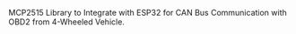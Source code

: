 MCP2515 Library to Integrate with ESP32 for CAN Bus Communication with OBD2 from 4-Wheeled Vehicle.
